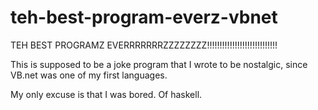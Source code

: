 # teh-best-program-everz-vbnet
TEH BEST PROGRAMZ EVERRRRRRRZZZZZZZZ!!!!!!!!!!!!!!!!!!!!!!!!!!!!

This is supposed to be a joke program that I wrote to be nostalgic, since VB.net was one of my first languages. 

My only excuse is that I was bored. Of haskell.
